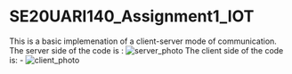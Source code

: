 # SE20UARI140_Assignment1_IOT
This is a basic implemenation of a client-server mode of communication.
  The server side of the code is :
  ![server_photo](https://github.com/ShashiKanth-Koppala/SE20UARI140_Assignment1_IOT/assets/92216048/fbe26794-83f6-44f0-b331-57e14a081ec3)
  The client side of the code is: -
  ![client_photo](https://github.com/ShashiKanth-Koppala/SE20UARI140_Assignment1_IOT/assets/92216048/2b22f287-a505-482a-ade6-bb3a2abeb426)

